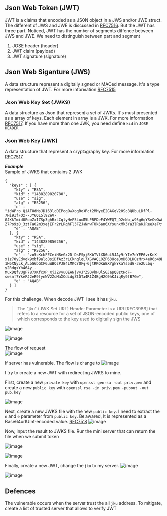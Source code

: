 ## Json Web Token (JWT)  

JWT is a claims that encoded as a JSON object in a JWS and/or JWE struct. The different of JWS and JWE is discussed in [RFC7516](https://datatracker.ietf.org/doc/html/rfc7516#page-24).
But the JWT has three part. Noticed, JWT has the number of segments diffence between JWS and JWE. We need to distinguish between part and segment

1. JOSE header (header)  
2. JWT claim (payload)  
3. JWT signature (signature)  

## Json Web Siganture (JWS)  
A data structure represent a digitally signed or MACed message. It's a type representation of JWT. For more information [RFC7515](https://datatracker.ietf.org/doc/html/rfc7515)  

### Json Web Key Set (JWKS)  
A data structure as Json that represent a set of JWKs. It's must presented as a array of keys. Each element in array is a JWK. For more information [RFC7517](https://datatracker.ietf.org/doc/html/rfc7517).
If you have more than one JWK, you need define `kid` in `JOSE HEADER` 

### Json Web Key (JWK)  
A data structure that represent a cryptography key. For more information [RFC7517](https://datatracker.ietf.org/doc/html/rfc7517)  

***Example***   
Sample of JWKS that contains 2 JWK
```
{
  "keys" : [ {
    "kty" : "RSA",
    "kid" : "1438289820780",
    "use" : "sig",
    "alg" : "RS256",
    "n" : "idWPro_QiAFOdMsJD163lcDIPogOwXogRo3Pct2MMyeE2GAGqV20Sc8QUbuLDfPl-7Hi9IfFOz--JY6QL5l92eV-GJXkTmidUEooZxIZSp3ghRxLCqlyHeF5LuuM5LPRFDeF4YWFQT_D2eNo_w95g6qYSeOwOwGIfaHa2RMPcQAiM6LX4ot-Z7Po9z0_3ztFa02m3xejEFr2rLRqhFl3FZJaNnwTUk6an6XYsunxMk3Ya3lRaKJReeXeFtfTpShgtPiAl7lIfLJH9h26h2OAlww531DpxHSm1gKXn6bjB0NTC55vJKft4wXoc_0xKZhnWmjQE8d9xE8e1Z3Ll1LYbw",
    "e" : "AQAB"
  }, {
    "kty" : "RSA",
    "kid" : "1438289856256",
    "use" : "sig",
    "alg" : "RS256",
    "n" : "zo5cKcbFECeiH8eGx2D-DsFSpjSKbTVlXD6uL5JAy9rYIv7eYEP6vrKeX-x1z70yEdvgk9xbf9alc8siDfAz3rLCknqlqL7XGVAQL0ZP63UceDmD60LHOzMrx4eR6p49B3rxFfjvX2SWSV3-1H6XNyLk_ALbG6bGCFGuWBQzPJB4LMKCrOFq-6jtRKOKWBXYgkYkaYs5dG-3e2ULbq-y2RdgxYh464y_-MuxDQfvUgP787XKfcXP_XjJZvyuOEANjVyJYZSOyhHUlSGJapQ8ztHdF-swsnf7YkePJ2eR9fynWV2ZoMaXOdidgZtGTa4R1Z4BgH2C0hKJiqRy9fB7Gw",
    "e" : "AQAB"
  } ]
}
```  
For this challenge, When decode JWT. I see it has `jku`.  
>The "jku" (JWK Set URL) Header Parameter is a URI [RFC3986] that
   refers to a resource for a set of JSON-encoded public keys, one of
   which corresponds to the key used to digitally sign the JWS  
   
![image](https://user-images.githubusercontent.com/22276823/125032095-fcfdf380-e07c-11eb-8695-d800d6ffd895.png)  

![image](https://user-images.githubusercontent.com/22276823/125032209-26b71a80-e07d-11eb-99fe-5b4baa065134.png)  

The flow of request  
![image](https://user-images.githubusercontent.com/22276823/125103140-9653f680-e0cb-11eb-8041-2d78c5ff616b.png)  

If server has vulnerable. The flow is change to
![image](https://user-images.githubusercontent.com/22276823/125103671-1b3f1000-e0cc-11eb-97c1-1e7637f2a311.png)  

I try to create a new JWT with redirecting JWKS to mine.  

First, create a new `private key` with `openssl genrsa -out priv.pem` and create a new `public key` with `openssl rsa -in priv.pem -pubout -out pub.key`  

![image](https://user-images.githubusercontent.com/22276823/125032953-38e58880-e07e-11eb-9a9b-1f3272d96369.png)  

Next, create a new JWKS file with the new `public key`. I need to extract the `n` and `e` parameter from `public key`. Be awared, It is represented as a Base64urlUInt-encoded value. [RFC7518](https://datatracker.ietf.org/doc/html/rfc7518#page-30)
![image](https://user-images.githubusercontent.com/22276823/125033809-52d39b00-e07f-11eb-806b-e3a833a4b5b4.png)  

Now, input the result to JWKS file. Run the mini server that can return the file when we submit token  

![image](https://user-images.githubusercontent.com/22276823/125034019-9d551780-e07f-11eb-95c6-af8b62fef4cc.png)  

![image](https://user-images.githubusercontent.com/22276823/125034673-62071880-e080-11eb-88b3-67c92ae79b5f.png)  

Finally, create a new JWT, change the `jku` to my server. 
![image](https://user-images.githubusercontent.com/22276823/125035057-db067000-e080-11eb-933a-0102967de299.png)  

![image](https://user-images.githubusercontent.com/22276823/125035098-e78ac880-e080-11eb-8228-d75d4929bcd7.png)  


## Defences  
The vulnerable occurs when the server trust the all `jku` address. To mitigate, create a list of trusted server that allows to verify JWT




